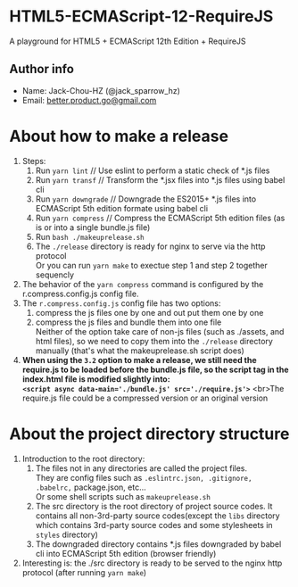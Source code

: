 # HTML5-ECMAScript-12-RequireJS
A playground for HTML5 + ECMAScript 12th Edition + RequireJS
## Author info
- Name: Jack-Chou-HZ (@jack_sparrow_hz)
- Email: better.product.go@gmail.com
# About how to make a release
1. Steps:
    1. Run `yarn lint` // Use eslint to perform a static check of \*.js files
    2. Run `yarn transf` // Transform the \*.jsx files into \*.js files using babel cli
    3. Run `yarn downgrade` // Downgrade the ES2015+ \*.js files into ECMAScript 5th edition formate using babel cli
    4. Run `yarn compress` // Compress the ECMAScript 5th edition files (as is or into a single bundle.js file)
    5. Run `bash ./makeuprelease.sh`
    6. The `./release` directory is ready for nginx to serve via the http protocol<br/>
    Or you can run `yarn make` to exectue step 1 and step 2 together sequencly
2. The behavior of the `yarn compress` command is configured by the r.compress.config.js config file.
3. The `r.compress.config.js` config file has two options:
    1. compress the js files one by one and out put them one by one
    2. compress the js files and bundle them into one file
    <br/>Neither of the option take care of non-js files (such as ./assets, and html files), so we need to copy them into the `./release` directory manually (that's what the makeuprelease.sh
  script does)
4. **When using the `3.2` option to make a release, we still need the require.js to be loaded before the bundle.js file,
 so the script tag in the index.html file is modified slightly
 into:<br/> `<script async data-main='./bundle.js' src='./require.js'>`**
 <br\>The require.js file could be a compressed version or an original version
# About the project directory structure
 1. Introduction to the root directory:
     1. The files not in any directories are called the project files.<br/>
     They are config files such as `.eslintrc.json, .gitignore, .babelrc,` package.json, etc... <br/>
     Or some shell scripts such as `makeuprelease.sh`
     2. The src directory is the root directory of project source codes. It contains all non-3rd-party source codes(except the `libs` directory which contains 3rd-party source codes and some stylesheets in `styles` directory)
     3. The downgraded directory contains \*.js files downgraded by babel cli into ECMAScript 5th edition (browser friendly)
2. Interesting is: the ./src directory is ready to be served to
the nginx http protocol (after running `yarn make`)

